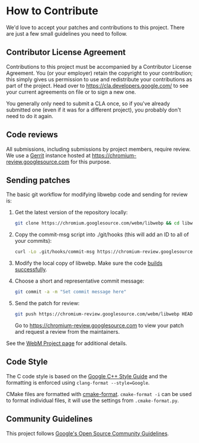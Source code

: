 # How to Contribute

We'd love to accept your patches and contributions to this project. There are
just a few small guidelines you need to follow.

## Contributor License Agreement

Contributions to this project must be accompanied by a Contributor License
Agreement. You (or your employer) retain the copyright to your contribution;
this simply gives us permission to use and redistribute your contributions as
part of the project. Head over to <https://cla.developers.google.com/> to see
your current agreements on file or to sign a new one.

You generally only need to submit a CLA once, so if you've already submitted one
(even if it was for a different project), you probably don't need to do it
again.

## Code reviews

All submissions, including submissions by project members, require review. We
use a [Gerrit](https://www.gerritcodereview.com) instance hosted at
https://chromium-review.googlesource.com for this purpose.

## Sending patches

The basic git workflow for modifying libwebp code and sending for review is:

1.  Get the latest version of the repository locally:

    ```sh
    git clone https://chromium.googlesource.com/webm/libwebp && cd libwebp
    ```

2.  Copy the commit-msg script into ./git/hooks (this will add an ID to all of
    your commits):

    ```sh
    curl -Lo .git/hooks/commit-msg https://chromium-review.googlesource.com/tools/hooks/commit-msg && chmod u+x .git/hooks/commit-msg
    ```

3.  Modify the local copy of libwebp. Make sure the code
    [builds successfully](https://chromium.googlesource.com/webm/libwebp/+/HEAD/doc/building.md#cmake).

4.  Choose a short and representative commit message:

    ```sh
    git commit -a -m "Set commit message here"
    ```

5.  Send the patch for review:

    ```sh
    git push https://chromium-review.googlesource.com/webm/libwebp HEAD:refs/for/main
    ```

    Go to https://chromium-review.googlesource.com to view your patch and
    request a review from the maintainers.

See the
[WebM Project page](https://www.webmproject.org/code/contribute/submitting-patches/)
for additional details.

## Code Style

The C code style is based on the
[Google C++ Style Guide](https://google.github.io/styleguide/cppguide.html) and
the formatting is enforced using `clang-format --style=Google`.

CMake files are formatted with
[cmake-format](https://cmake-format.readthedocs.io/en/latest/). `cmake-format
-i` can be used to format individual files, it will use the settings from
`.cmake-format.py`.

## Community Guidelines

This project follows
[Google's Open Source Community Guidelines](https://opensource.google.com/conduct/).
